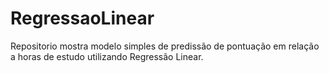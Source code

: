 # RegressaoLinear

Repositorio mostra modelo simples de predissão de pontuação em relação a horas de estudo utilizando Regressão Linear.
